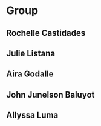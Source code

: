 # Group
## Rochelle Castidades
## Julie Listana
## Aira Godalle
## John Junelson Baluyot
## Allyssa Luma
